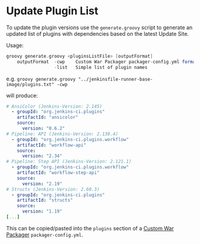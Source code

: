 # Update Plugin List

To update the plugin versions use the `generate.groovy` script to generate an updated list of plugins with dependencies based on the latest Update Site.

Usage:
```groovy
groovy generate.groovy <pluginsListFile> [outputFormat]
    outputFormat  -cwp    Custom War Packager packager-config.yml format (default)
                  -list   Simple list of plugin names
```

e.g. `groovy generate.groovy "../jenkinsfile-runner-base-image/plugins.txt" -cwp`

will produce:
```yaml
# AnsiColor (Jenkins-Version: 2.145)
  - groupId: "org.jenkins-ci.plugins"
    artifactId: "ansicolor"
    source:
      version: "0.6.2"
# Pipeline: API (Jenkins-Version: 2.138.4)
  - groupId: "org.jenkins-ci.plugins.workflow"
    artifactId: "workflow-api"
    source:
      version: "2.34"
# Pipeline: Step API (Jenkins-Version: 2.121.1)
  - groupId: "org.jenkins-ci.plugins.workflow"
    artifactId: "workflow-step-api"
    source:
      version: "2.19"
# Structs (Jenkins-Version: 2.60.3)
  - groupId: "org.jenkins-ci.plugins"
    artifactId: "structs"
    source:
      version: "1.19"
[...]
```

This can be copied/pasted into the `plugins` section of a [Custom War Packager] `packager-config.yml`.


[Custom War Packager]: https://github.com/jenkinsci/custom-war-packager
